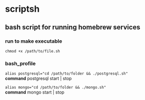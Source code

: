 # scriptsh

## bash script for running homebrew services

### run to make executable

`chmod +x /path/to/file.sh`

### bash_profile

`alias postgresql="cd /path/to/folder && ./postgresql.sh"` <br>
<qoute><b>command</b> postgresql start | stop</qoute>

`alias mongo="cd /path/to/folder && ./mongo.sh"` <br>
<qoute><b>command</b> mongo start | stop</qoute>
